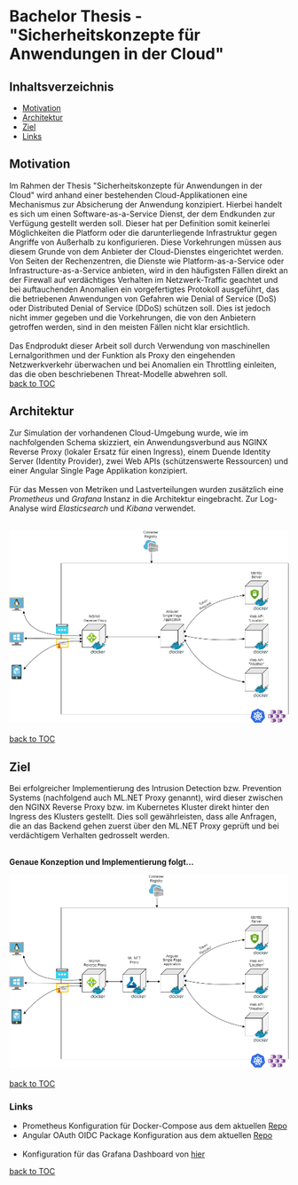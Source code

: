 # Bachelor Thesis - "Sicherheitskonzepte für Anwendungen in der Cloud"
## Inhaltsverzeichnis
- [Motivation](#motivation)
- [Architektur](#architektur)
- [Ziel](#ziel)
- [Links](#links)


## Motivation
Im Rahmen der Thesis "Sicherheitskonzepte für Anwendungen in der Cloud" wird anhand einer bestehenden Cloud-Applikationen eine Mechanismus zur Absicherung der Anwendung konzipiert. Hierbei handelt es sich um einen Software-as-a-Service Dienst, der dem Endkunden zur Verfügung gestellt werden soll. Dieser hat per Definition somit keinerlei Möglichkeiten die Platform oder die darunterliegende Infrastruktur gegen Angriffe von Außerhalb zu konfigurieren. Diese Vorkehrungen müssen aus diesem Grunde von dem Anbieter der Cloud-Dienstes eingerichtet werden. Von Seiten der Rechenzentren, die Dienste wie Platform-as-a-Service oder Infrastructure-as-a-Service anbieten, wird in den häufigsten Fällen direkt an der Firewall auf verdächtiges Verhalten im Netzwerk-Traffic geachtet und bei auftauchenden Anomalien ein vorgefertigtes Protokoll ausgeführt, das die betriebenen Anwendungen von Gefahren wie Denial of Service (DoS) oder Distributed Denial of Service (DDoS) schützen soll. Dies ist jedoch nicht immer gegeben und die Vorkehrungen, die von den Anbietern getroffen werden, sind in den meisten Fällen nicht klar ersichtlich. <br> <br>
Das Endprodukt dieser Arbeit soll durch Verwendung von maschinellen Lernalgorithmen und der Funktion als Proxy den eingehenden Netzwerkverkehr überwachen und bei Anomalien ein Throttling einleiten, das die oben beschriebenen Threat-Modelle abwehren soll. <br>
[back to TOC](#inhaltsverzeichnis)
 
## Architektur
Zur Simulation der vorhandenen Cloud-Umgebung wurde, wie im nachfolgenden Schema skizziert, ein Anwendungsverbund aus NGINX Reverse Proxy (lokaler Ersatz für einen Ingress), einem Duende Identity Server (Identity Provider), zwei Web APIs (schützenswerte Ressourcen) und einer Angular Single Page Applikation konzipiert. <br> <br>
Für das Messen von Metriken und Lastverteilungen wurden zusätzlich eine *Prometheus* und *Grafana* Instanz in die Architektur eingebracht. Zur Log-Analyse wird *Elasticsearch* und *Kibana* verwendet. <br> <br>
 
<img src="./Assets/Thesis-Project-Architecture.png"
     alt="Markdown Monster icon"
     style="float: middle; margin-right: 10px;" /> <br> <br>
[back to TOC](#inhaltsverzeichnis)

## Ziel
Bei erfolgreicher Implementierung des Intrusion Detection bzw. Prevention Systems (nachfolgend auch ML.NET Proxy genannt), wird dieser zwischen den NGINX Reverse Proxy bzw. im Kubernetes Kluster direkt hinter den Ingress des Klusters gestellt. Dies soll gewährleisten, dass alle Anfragen, die an das Backend gehen zuerst über den ML.NET Proxy geprüft und bei verdächtigem Verhalten gedrosselt werden. <br><br>

<b>Genaue Konzeption und Implementierung folgt...</b>

<img src="./Assets/Thesis-Project-Architecture-Final.png"
     alt="Markdown Monster icon"
     style="float: middle; margin-right: 10px;" /> <br> <br>
[back to TOC](#inhaltsverzeichnis)

### Links
- Prometheus Konfiguration für Docker-Compose aus dem aktuellen [Repo](https://github.com/vegasbrianc/prometheus/blob/master/docker-compose.yml)
- Angular OAuth OIDC Package Konfiguration aus dem aktuellen [Repo](https://github.com/damienbod/angular-auth-oidc-client) <br> <br>
- Konfiguration für das Grafana Dashboard von [hier](https://dale-bingham-cingulara.medium.com/net-core-web-api-metrics-with-prometheus-and-grafana-fe84a52d9843)

[back to TOC](#inhaltsverzeichnis)